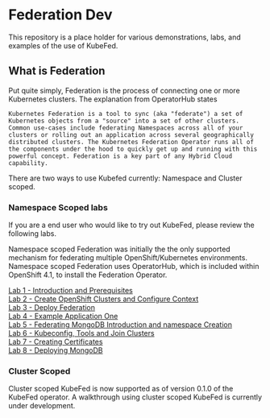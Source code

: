# Federation Dev
This repository is a place holder for various demonstrations, labs, and examples
of the use of KubeFed.

## What is Federation
Put quite simply, Federation is the process of connecting one or more Kubernetes clusters. The explanation from OperatorHub states

``
Kubernetes Federation is a tool to sync (aka "federate") a set of Kubernetes objects from a "source" into a set of other clusters. Common use-cases include federating Namespaces across all of your clusters or rolling out an application across several geographically distributed clusters. The Kubernetes Federation Operator runs all of the components under the hood to quickly get up and running with this powerful concept. Federation is a key part of any Hybrid Cloud capability.
``

There are two ways to use Kubefed currently: Namespace and Cluster scoped.

### Namespace Scoped labs

If you are a end user who would like to try out KubeFed, please review the following labs.

Namespace scoped Federation was initially the the only supported mechanism for federating
multiple OpenShift/Kubernetes environments. Namespace scoped Federation uses OperatorHub,
which is included within OpenShift 4.1, to install the Federation Operator.


[Lab 1 - Introduction and Prerequisites](./labs/1.md)<br>
[Lab 2 - Create OpenShift Clusters and Configure Context](./labs/2.md)<br>
[Lab 3 - Deploy Federation](./labs/3.md)<br>
[Lab 4 - Example Application One](./labs/4.md)<br>
[Lab 5 - Federating MongoDB Introduction and namespace Creation](./labs/5.md)<br>
[Lab 6 - Kubeconfig, Tools and Join Clusters](./labs/6.md)<br>
[Lab 7 - Creating Certificates](./labs/7.md)<br>
[Lab 8 - Deploying MongoDB](./labs/8.md)<br>

### Cluster Scoped
Cluster scoped KubeFed is now supported as of version 0.1.0 of the KubeFed
operator. A walkthrough using cluster scoped KubeFed is currently under
development.

